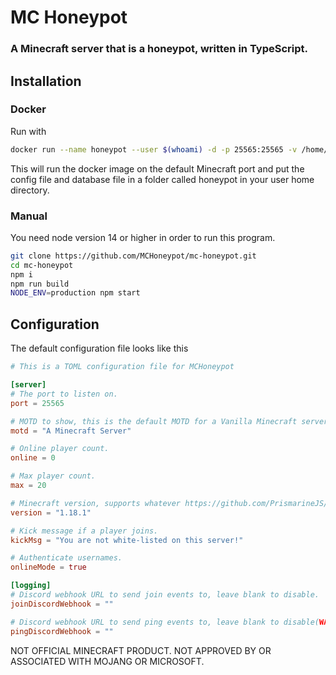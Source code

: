 # MC Honeypot
### A Minecraft server that is a honeypot, written in TypeScript.

## Installation
### Docker

Run with 
```bash
docker run --name honeypot --user $(whoami) -d -p 25565:25565 -v /home/$(whoami)/honeypot:/usr/src/app/files mchoneypot/mc-honeypot
```

This will run the docker image on the default Minecraft port and put the config file and database file in a folder called honeypot in your user home directory.

### Manual
You need node version 14 or higher in order to run this program.

```bash
git clone https://github.com/MCHoneypot/mc-honeypot.git
cd mc-honeypot
npm i
npm run build
NODE_ENV=production npm start
```

## Configuration
The default configuration file looks like this

```toml
# This is a TOML configuration file for MCHoneypot

[server]
# The port to listen on.
port = 25565

# MOTD to show, this is the default MOTD for a Vanilla Minecraft server.
motd = "A Minecraft Server"

# Online player count.
online = 0

# Max player count.
max = 20

# Minecraft version, supports whatever https://github.com/PrismarineJS/node-minecraft-protocol does.
version = "1.18.1"

# Kick message if a player joins.
kickMsg = "You are not white-listed on this server!"

# Authenticate usernames.
onlineMode = true

[logging]
# Discord webhook URL to send join events to, leave blank to disable.
joinDiscordWebhook = ""

# Discord webhook URL to send ping events to, leave blank to disable(WARNING: this can get ratelimited easily by Discord!).
pingDiscordWebhook = ""

```

NOT OFFICIAL MINECRAFT PRODUCT. NOT APPROVED BY OR ASSOCIATED WITH MOJANG OR MICROSOFT.
